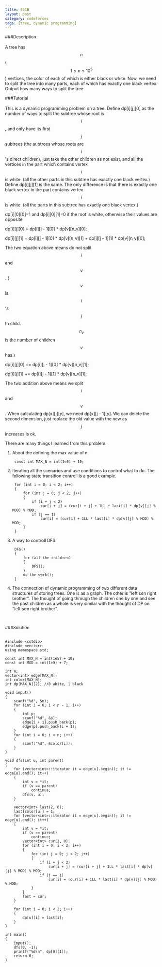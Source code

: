 ```yaml
---
title: 461B
layout: post
category: codeforces
tags: [tree, dynamic programming]
---
```



###Description  
<br/>
A tree has $$n$$($$1 \leq n \leq 10^5 $$) vertices, the color of each of which is either black or white.
Now, we need to split the tree into many parts, each of which has exactly one black vertex.
Output how many ways to split the tree.
<br/>

###Tutorial  
<br/>
This is a dynamic programming problem on a tree.
Define dp[i][j][0] as the number of ways to split the subtree whose root is $$i$$,
and only have its first $$j$$ subtrees (the subtrees whose roots are $$i$$'s direct children),
just take the other children as not exist,
and all the vertices in the part which contains vertex $$i$$ is white.
(all the other parts in this subtree has exactly one black vertex.)
Define dp[i][j][1] is the same.
The only difference is that there is exactly one black vertex in the part contains vertex $$i$$ is white.
(all the parts in this subtree has exactly one black vertex.)

dp[i][0][0]=1 and dp[i][0][1]=0 if the root is white,
otherwise their values are opposite.

dp[i][j][0] = dp[i][j - 1][0] * dp[v][n_v][0];

dp[i][j][1] = dp[i][j - 1][0] * dp[v][n_v][1] + dp[i][j - 1][1] * dp[v][n_v][0];

The two equation above means do not split $$i$$ and $$v$$. ($$v$$ is $$i$$'s $$j$$th child. $$n_v$$ is the number of children $$v$$ has.)

dp[i][j][0] += dp[i][j - 1][0] * dp[v][n_v][1];

dp[i][j][1] += dp[i][j - 1][1] * dp[v][n_v][1];

The two addition above means we split $$i$$ and $$v$$.
When calculating dp[x][j][y], we need dp[x][j - 1][y].
We can delete the second dimension, just replace the old value with the new as $$j$$ increases is ok.

There are many things I learned from this problem.

1. About the defining the max value of n.

		const int MAX_N = int(1e5) + 10;

2. Iterating all the scenarios and use conditions to control what to do. The following state transition controll is a good example.

		for (int i = 0; i < 2; i++)
		{
			for (int j = 0; j < 2; j++)
			{
				if (i + j < 2)
					cur[i + j] = (cur[i + j] + 1LL * last[i] * dp[v][j] % MOD) % MOD;
				if (j == 1)
					cur[i] = (cur[i] + 1LL * last[i] * dp[v][j] % MOD) % MOD;
			}
		}

3. A way to controll DFS.

		DFS()
		{
			for (all the children)
			{
				DFS();
			}
			do the work();
		}

4. The connection of dynamic programming of two different data structures of storing trees.
One is as a graph.
The other is "left son right brother".
The thought of going through the children one by one and see the past children as a whole is very similar with the thought of DP on "left son right brother".
<br/>


###Solution  
<br/>

	#include <cstdio>
	#include <vector>
	using namespace std;
	
	const int MAX_N = int(1e5) + 10;
	const int MOD = int(1e9) + 7;
	
	int n;
	vector<int> edge[MAX_N];
	int color[MAX_N];
	int dp[MAX_N][2]; //0 white, 1 black
	
	void input()
	{
		scanf("%d", &n);
		for (int i = 0; i < n - 1; i++)
		{
			int p;
			scanf("%d", &p);
			edge[i + 1].push_back(p);
			edge[p].push_back(i + 1);
		}
		for (int i = 0; i < n; i++)
		{
			scanf("%d", &color[i]);
		}
	}
	
	void dfs(int u, int parent)
	{
		for (vector<int>::iterator it = edge[u].begin(); it != edge[u].end(); it++)
		{
			int v = *it;
			if (v == parent)
				continue;
			dfs(v, u);
		}
	
		vector<int> last(2, 0);
		last[color[u]] = 1;
		for (vector<int>::iterator it = edge[u].begin(); it != edge[u].end(); it++)
		{
			int v = *it;
			if (v == parent)
				continue;
			vector<int> cur(2, 0);
			for (int i = 0; i < 2; i++)
			{
				for (int j = 0; j < 2; j++)
				{
					if (i + j < 2)
						cur[i + j] = (cur[i + j] + 1LL * last[i] * dp[v][j] % MOD) % MOD;
					if (j == 1)
						cur[i] = (cur[i] + 1LL * last[i] * dp[v][j] % MOD) % MOD;
				}
			}
			last = cur;
		}
	
		for (int i = 0; i < 2; i++)
		{
			dp[u][i] = last[i];
		}
	}
	
	int main()
	{
		input();
		dfs(0, -1);
		printf("%d\n", dp[0][1]);
		return 0;
	}
